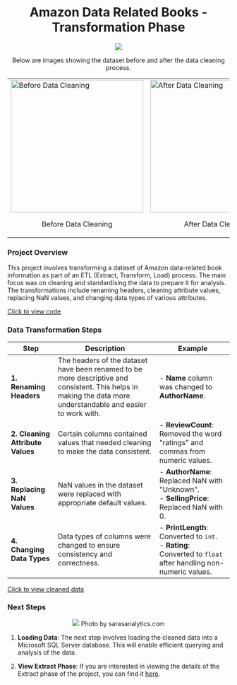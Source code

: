 
<h1 align="center"> Amazon Data Related Books - Transformation Phase </h1>

<p align="center">
<img  src="https://github.com/user-attachments/assets/1f021b3e-c98e-4cca-b440-08e693ac6ead">
</p>

<p align="center">
Below are images showing the dataset before and after the data cleaning process.
</p>

<table>
  <tr>
    <td><img src="https://github.com/user-attachments/assets/1eacab1c-4a6b-4eaa-b768-d1f6197effcb" alt="Before Data Cleaning" height="300" width="auto" style="display: block;"/> <p style="text-align: center;">Before Data Cleaning</p> </td>
    <td><img src="https://github.com/user-attachments/assets/b2993dff-4c0b-423f-b2c7-4c9efd1190bb" alt="After Data Cleaning" height="300" width="auto" style="display: block;"/>
     <p style="text-align: center;">After Data Cleaning</p>
    </td>
  </tr>
</table>


### Project Overview

This project involves transforming a dataset of Amazon data-related book information as part of an ETL (Extract, Transform, Load) process. The main focus was on cleaning and standardising the data to prepare it for analysis. The transformations include renaming headers, cleaning attribute values, replacing NaN values, and changing data types of various attributes.

[Click to view code ](https://github.com/TendaiPhikiso/Amazon_web_Scraping_Transformation/blob/main/Amazon%20web%20scraping%20-%20Transformation%20Phase.ipynb)

 ### Data Transformation Steps

| Step                   | Description                                                                                             | Example                                                          |
|------------------------|---------------------------------------------------------------------------------------------------------|------------------------------------------------------------------|
| **1. Renaming Headers**| The headers of the dataset have been renamed to be more descriptive and consistent. This helps in making the data more understandable and easier to work with. | - **Name** column was changed to **AuthorName**. |
| **2. Cleaning Attribute Values** | Certain columns contained values that needed cleaning to make the data consistent. | - **ReviewCount**: Removed the word "ratings" and commas from numeric values. |
| **3. Replacing NaN Values** | NaN values in the dataset were replaced with appropriate default values.                              | - **AuthorName**: Replaced NaN with "Unknown".<br>- **SellingPrice**: Replaced NaN with 0. |
| **4. Changing Data Types**  | Data types of columns were changed to ensure consistency and correctness.                            | - **PrintLength**: Converted to `int`.<br>- **Rating**: Converted to `float` after handling non-numeric values. |



[Click to view cleaned data ](https://github.com/TendaiPhikiso/Amazon_web_Scraping_Transformation/blob/main/cleaned-data.csv)


### Next Steps
<p align="center">
<img  src="https://github.com/user-attachments/assets/2fdd6687-cc13-4819-94f4-18483cf694b2">
  Photo by sarasanalytics.com
</p>

1. **Loading Data**: The next step involves loading the cleaned data into a Microsoft SQL Server database. This will enable efficient querying and analysis of the data.

2. **View Extract Phase**: If you are interested in viewing the details of the Extract phase of the project, you can find it [here](https://github.com/TendaiPhikiso/Amazon_web_Scraping).


